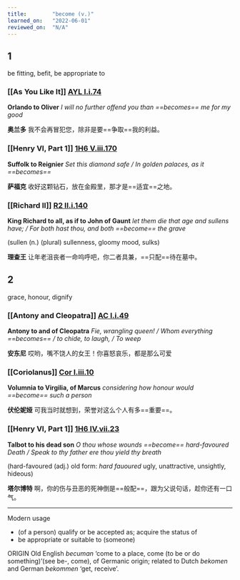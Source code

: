 ```yaml
---
title:        "become (v.)"
learned_on:   "2022-06-01"
reviewed_on:  "N/A"
---
```


## 1

be fitting, befit, be appropriate to

### [[As You Like It]] [AYL I.i.74](https://www.shakespeareswords.com/Public/Play.aspx?Act=1&Scene=1&WorkId=26#204630) 

**Orlando to Oliver** *I will no further offend you than ==becomes== me for my good*

**奥兰多** 我不会再冒犯您，除非是要==争取==我的利益。

### [[Henry VI, Part 1]] [1H6 V.iii.170](https://www.shakespeareswords.com/Public/Play.aspx?Act=5&Scene=3&WorkId=25#204136) 

**Suffolk to Reignier** *Set this diamond safe / In golden palaces, as it ==becomes==*

**萨福克** 收好这颗钻石，放在金殿里，那才是==适宜==之地。

### [[Richard II]] [R2 II.i.140](https://www.shakespeareswords.com/Public/Play.aspx?Act=2&Scene=1&WorkId=22#190764) 

**King Richard to all, as if to John of Gaunt** *let them die that age and sullens have; / For both hast thou, and both ==become== the grave*

(sullen (n.) (plural) sullenness, gloomy mood, sulks)

**理查王** 让年老沮丧者一命呜呼吧，你二者具兼，==只配==待在墓中。

## 2

grace, honour, dignify

### [[Antony and Cleopatra]] [AC I.i.49](https://www.shakespeareswords.com/Public/Play.aspx?Act=1&Scene=1&WorkId=8#107317) 

**Antony to and of Cleopatra** *Fie, wrangling queen! / Whom everything ==becomes== / to chide, to laugh, / To weep*

**安东尼** 哎哟，嘴不饶人的女王！你喜怒哀乐，都是那么可爱

### [[Coriolanus]] [Cor I.iii.10](https://www.shakespeareswords.com/Public/Play.aspx?Act=1&Scene=3&WorkId=3#120787) 

**Volumnia to Virgilia, of Marcus** *considering how honour would ==become== such a person*

**伏伦妮娅** 可我当时就想到，荣誉对这么个人有多==重要==。

### [[Henry VI, Part 1]] [1H6 IV.vii.23](https://www.shakespeareswords.com/Public/Play.aspx?Act=4&Scene=7&WorkId=25#203658) 

**Talbot to his dead son** *O thou whose wounds ==become== hard-favoured Death / Speak to thy father ere thou yield thy breath*

(hard-favoured (adj.) old form: *hard fauoured* ugly, unattractive, unsightly, hideous)

**塔尔博特** 啊，你的伤与丑恶的死神倒是==般配==，跟为父说句话，趁你还有一口气。

-----

Modern usage

- (of a person) qualify or be accepted as; acquire the status of
- be appropriate or suitable to (someone)

ORIGIN Old English *becuman* ‘come to a place, come (to be or do something)’(see be-, come), of Germanic origin; related to Dutch *bekomen* and German *bekommen* ‘get, receive’.
